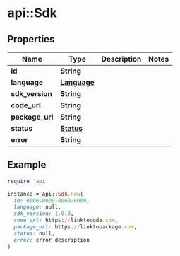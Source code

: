 # api::Sdk

## Properties

| Name | Type | Description | Notes |
| ---- | ---- | ----------- | ----- |
| **id** | **String** |  |  |
| **language** | [**Language**](Language.md) |  |  |
| **sdk_version** | **String** |  |  |
| **code_url** | **String** |  |  |
| **package_url** | **String** |  |  |
| **status** | [**Status**](Status.md) |  |  |
| **error** | **String** |  |  |

## Example

```ruby
require 'api'

instance = api::Sdk.new(
  id: 0000-0000-0000-0000,
  language: null,
  sdk_version: 1.0.0,
  code_url: https://linktocode.com,
  package_url: https://linktopackage.com,
  status: null,
  error: error description
)
```

